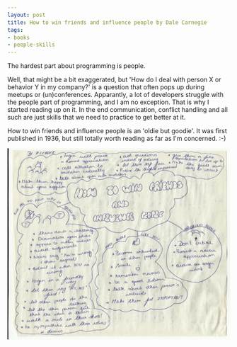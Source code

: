 ```yaml
---
layout: post
title: How to win friends and influence people by Dale Carnegie
tags:
- books
- people-skills
---
```


The hardest part about programming is people.

Well, that might be a bit exaggerated, but 'How do I deal with person X or behavior Y in my company?' is a question that often pops up during meetups or (un)conferences. Apparantly, a lot of developers struggle with the people part of programming, and I am no exception.
That is why I started reading up on it. In the end communication, conflict handling and all such are just skills that we need to
practice to get better at it.

How to win friends and influence people is an 'oldie but goodie'. It was first published in 1936, but still totally worth reading as far
as I'm concerned. :-)

<!--more-->

![placeholder](/public/mindmaps/win-friends.jpeg "How to win friends and influence people")
